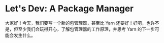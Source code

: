 # Let's Dev: A Package Manager

大家好！今天，我们要写一个新的包管理器，甚至比 Yarn 还要好！好吧，也许不是，但至少我们会玩得开心，了解包管理器的工作原理，并思考 Yarn
的下一步可能会发生什么。
